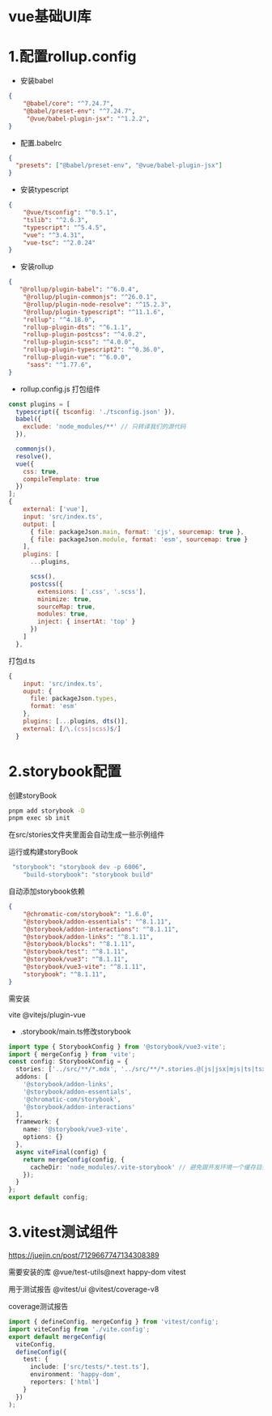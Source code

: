 # vue基础UI库

# 1.配置rollup.config

- 安装babel

```json
{
    "@babel/core": "^7.24.7",
    "@babel/preset-env": "^7.24.7",
     "@vue/babel-plugin-jsx": "^1.2.2",
}
```

- 配置.babelrc

```json
{
  "presets": ["@babel/preset-env", "@vue/babel-plugin-jsx"]
}

```

- 安装typescript

```json
{
    "@vue/tsconfig": "^0.5.1",
    "tslib": "^2.6.3",
    "typescript": "^5.4.5",
    "vue": "^3.4.31",
    "vue-tsc": "^2.0.24"
}
```

- 安装rollup

```json
{
   "@rollup/plugin-babel": "^6.0.4",
    "@rollup/plugin-commonjs": "^26.0.1",
    "@rollup/plugin-node-resolve": "^15.2.3",
    "@rollup/plugin-typescript": "^11.1.6", 
    "rollup": "^4.18.0",
    "rollup-plugin-dts": "^6.1.1",
    "rollup-plugin-postcss": "^4.0.2",
    "rollup-plugin-scss": "^4.0.0",
    "rollup-plugin-typescript2": "^0.36.0",
    "rollup-plugin-vue": "^6.0.0",
     "sass": "^1.77.6",
}
```

- rollup.config.js
打包组件

```js
const plugins = [
  typescript({ tsconfig: './tsconfig.json' }),
  babel({
    exclude: 'node_modules/**' // 只转译我们的源代码
  }),

  commonjs(),
  resolve(),
  vue({
    css: true,
    compileTemplate: true
  })
];
{
    external: ['vue'],
    input: 'src/index.ts',
    output: [
      { file: packageJson.main, format: 'cjs', sourcemap: true },
      { file: packageJson.module, format: 'esm', sourcemap: true }
    ],
    plugins: [
      ...plugins,

      scss(),
      postcss({
        extensions: ['.css', '.scss'],
        minimize: true,
        sourceMap: true,
        modules: true,
        inject: { insertAt: 'top' }
      })
    ]
  },
```

打包d.ts

```js
{
    input: 'src/index.ts',
    ouput: {
      file: packageJson.types,
      format: 'esm'
    },
    plugins: [...plugins, dts()],
    external: [/\.(css|scss)$/]
  }
```

# 2.storybook配置

创建storyBook

```bash
pnpm add storybook -D
pnpm exec sb init
```

在src/stories文件夹里面会自动生成一些示例组件

运行或构建storyBook

```bash
 "storybook": "storybook dev -p 6006",
    "build-storybook": "storybook build"
```

自动添加storybook依赖

```json
{
    "@chromatic-com/storybook": "1.6.0",
    "@storybook/addon-essentials": "^8.1.11",
    "@storybook/addon-interactions": "^8.1.11",
    "@storybook/addon-links": "^8.1.11",
    "@storybook/blocks": "^8.1.11",
    "@storybook/test": "^8.1.11",
    "@storybook/vue3": "^8.1.11",
    "@storybook/vue3-vite": "^8.1.11",
    "storybook": "^8.1.11",
}
```

需安装

vite
@vitejs/plugin-vue

- .storybook/main.ts修改storybook

```ts
import type { StorybookConfig } from '@storybook/vue3-vite';
import { mergeConfig } from 'vite';
const config: StorybookConfig = {
  stories: ['../src/**/*.mdx', '../src/**/*.stories.@(js|jsx|mjs|ts|tsx)'],
  addons: [
    '@storybook/addon-links',
    '@storybook/addon-essentials',
    '@chromatic-com/storybook',
    '@storybook/addon-interactions'
  ],
  framework: {
    name: '@storybook/vue3-vite',
    options: {}
  },
  async viteFinal(config) {
    return mergeConfig(config, {
      cacheDir: 'node_modules/.vite-storybook' // 避免跟开发环境一个缓存目录，以免相互覆盖；
    });
  }
};
export default config;

```

# 3.vitest测试组件

<https://juejin.cn/post/7129667747134308389>

需要安装的库
@vue/test-utils@next
happy-dom
vitest

用于测试报告
@vitest/ui
@vitest/coverage-v8

coverage测试报告

```ts
import { defineConfig, mergeConfig } from 'vitest/config';
import viteConfig from './vite.config';
export default mergeConfig(
  viteConfig,
  defineConfig({
    test: {
      include: ['src/tests/*.test.ts'],
      environment: 'happy-dom',
      reporters: ['html']
    }
  })
);

```
